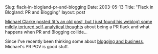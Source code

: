 Slug: flack-in-blogland-pr-and-blogging
Date: 2003-05-13
Title: "Flack in Blogland: PR and Blogging"
layout: post

<a href="http://llareggolb.blogspot.com">Michael Clarke posted (it&#39;s an old post, but I just found his weblog) <a href="http://llareggolb.blogspot.com/2003_04_01_llareggolb_archive.html#200208624">some mildly tortured self-analytical thoughts</a> about being a PR flack and what happens when PR and Blogging collide...

Since I&#39;ve recently been thinking some about <a href="http://www.redmonk.net/monkineticextras/software/weblogs/2003/03/05/webloggeneration.html">blogging and business</a>, Michael&#39;s PR POV is good stuff.</a>
